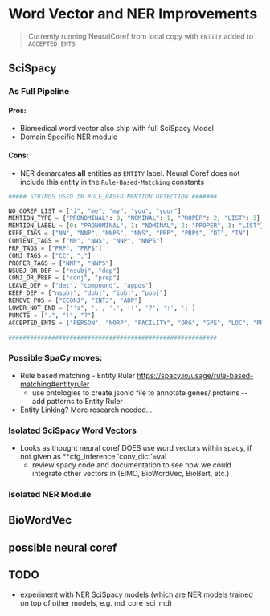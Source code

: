 # Word Vector and NER Improvements  
> Currently running NeuralCoref from local copy with `ENTITY` added to `ACCEPTED_ENTS`
## SciSpacy 
### As Full Pipeline
#### Pros:
- Biomedical word vector also ship with full SciSpacy Model
- Domain Specific NER module 
#### Cons:
- NER demarcates **all** entities as `ENTITY` label. Neural Coref does not include this entity in the `Rule-Based-Matching` constants

```python 
##### STRINGS USED IN RULE_BASED MENTION DETECTION #######

NO_COREF_LIST = ["i", "me", "my", "you", "your"]
MENTION_TYPE = {"PRONOMINAL": 0, "NOMINAL": 1, "PROPER": 2, "LIST": 3}
MENTION_LABEL = {0: "PRONOMINAL", 1: "NOMINAL", 2: "PROPER", 3: "LIST"}
KEEP_TAGS = ["NN", "NNP", "NNPS", "NNS", "PRP", "PRP$", "DT", "IN"]
CONTENT_TAGS = ["NN", "NNS", "NNP", "NNPS"]
PRP_TAGS = ["PRP", "PRP$"]
CONJ_TAGS = ["CC", ","]
PROPER_TAGS = ["NNP", "NNPS"]
NSUBJ_OR_DEP = ["nsubj", "dep"]
CONJ_OR_PREP = ["conj", "prep"]
LEAVE_DEP = ["det", "compound", "appos"]
KEEP_DEP = ["nsubj", "dobj", "iobj", "pobj"]
REMOVE_POS = ["CCONJ", "INTJ", "ADP"]
LOWER_NOT_END = ["'s", ',', '.', '!', '?', ':', ';']
PUNCTS = [".", "!", "?"]
ACCEPTED_ENTS = ["PERSON", "NORP", "FACILITY", "ORG", "GPE", "LOC", "PRODUCT", "EVENT", "WORK_OF_ART", "LANGUAGE"]

##########################################################
```

### Possible SpaCy moves:
- Rule based matching - Entity Ruler <https://spacy.io/usage/rule-based-matching#entityruler>
    - use ontologies to create jsonld file to annotate genes/ proteins -- add patterns to Entity Ruler
- Entity Linking? More research needed... 

### Isolated SciSpacy Word Vectors
- Looks as thought neural coref DOES use word vectors within spacy, if not given as **cfg_inference 'conv_dict'=val
    - review spacy code and documentation to see how we could integrate other vectors in (ElMO, BioWordVec, BioBert, etc.)
### Isolated NER Module

## BioWordVec

## possible neural coref

## TODO
- experiment with NER SciSpacy models (which are NER models trained on top of other models, e.g. md_core_sci_md) 

